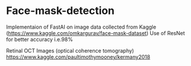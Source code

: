 # Face-mask-detection

Implementaion of FastAI on image data collected from Kaggle (https://www.kaggle.com/omkargurav/face-mask-dataset)
Use of ResNet for better accuracy i.e.98%


Retinal OCT Images (optical coherence tomography)
https://www.kaggle.com/paultimothymooney/kermany2018
